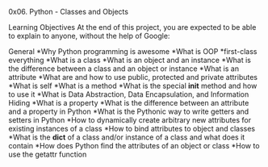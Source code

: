 0x06. Python - Classes and Objects

Learning Objectives
At the end of this project, you are expected to be able to explain to anyone,
without the help of Google:

General
*Why Python programming is awesome
*What is OOP
*first-class everything
*What is a class
*What is an object and an instance
*What is the difference between a class and an object or instance
*What is an attribute
*What are and how to use public, protected and private attributes
*What is self
*What is a method
*What is the special __init__ method and how to use it
*What is Data Abstraction, Data Encapsulation, and Information Hiding
*What is a property
*What is the difference between an attribute and a property in Python
*What is the Pythonic way to write getters and setters in Python
*How to dynamically create arbitrary new attributes for existing instances of a class
*How to bind attributes to object and classes
*What is the __dict__ of a class and/or instance of a class and what does it contain
*How does Python find the attributes of an object or class
*How to use the getattr function
